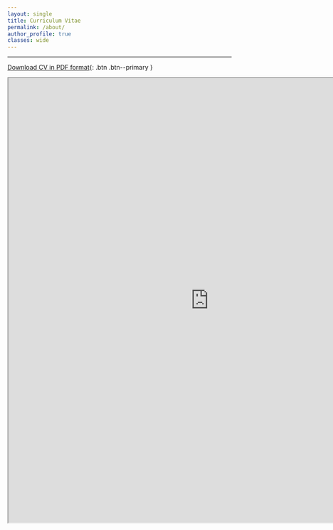 ```yaml
---
layout: single
title: Curriculum Vitae
permalink: /about/
author_profile: true
classes: wide
---
```


---

[Download CV in PDF format](https://www.ocean.washington.edu/files/ethan_campbell_cv_2019-06-05-20190605014312.pdf){: .btn .btn--primary }

<iframe src="https://www.ocean.washington.edu/files/ethan_campbell_cv_2019-06-05-20190605014312.pdf" width="900" height="1000"></iframe>
